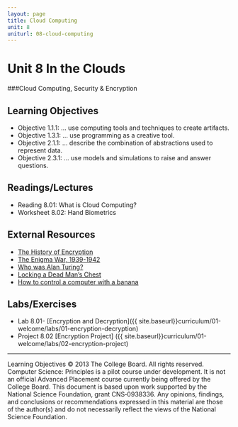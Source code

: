 ```yaml
---
layout: page
title: Cloud Computing
unit: 8
uniturl: 08-cloud-computing
---
```


Unit 8 In the Clouds
======================================
###Cloud Computing, Security & Encryption


Learning Objectives
-------------------
 * Objective 1.1.1: … use computing tools and techniques to create artifacts.
 * Objective 1.3.1: … use programming as a creative tool.
 * Objective 2.1.1: … describe the combination of abstractions used to represent data.
 * Objective 2.3.1: … use models and simulations to raise and answer questions.

Readings/Lectures
-------------------
 * Reading 8.01: What is Cloud Computing?
 * Worksheet 8.02: Hand Biometrics

External Resources
-------------------
 * [The History of Encryption](http://visual.ly/history-encryption)
 * [The Enigma War, 1939-1942](http://www.turing.org.uk/scrapbook/ww2.html)
 * [Who was Alan Turing?](http://www.cs4fn.org/magazine/magazine14.php)
 * [Locking a Dead Man’s Chest](http://www.cs4fn.org/binary/lock/)
 * [How to control a computer with a banana](http://www.cnn.com/2013/04/05/tech/innovation/jay-silver-makey/index.html)

Labs/Exercises
-------------------
 * Lab 8.01- [Encryption and Decryption]({{ site.baseurl}}curriculum/01-welcome/labs/01-encryption-decryption) 
 * Project 8.02 [Encryption Project] ({{ site.baseurl}}curriculum/01-welcome/labs/02-encryption-project) 


----------
Learning Objectives © 2013 The College Board. All rights reserved. Computer Science: Principles is a pilot course under development. It is not an official Advanced Placement course currently being offered by the College Board. This document is based upon work supported by the National Science Foundation, grant CNS‐0938336. Any opinions, findings, and conclusions or recommendations expressed in this material are those of the author(s) and do not necessarily reflect the views of the National Science Foundation.
